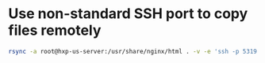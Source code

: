 # Use non-standard SSH port to copy files remotely

```bash
rsync -a root@hxp-us-server:/usr/share/nginx/html . -v -e 'ssh -p 5319'
```

 